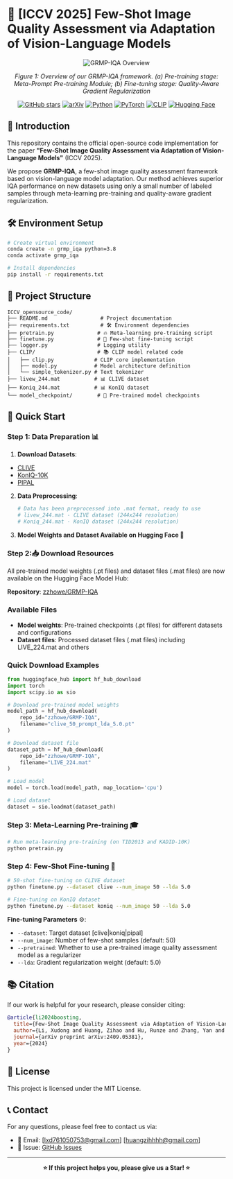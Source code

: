 # 🌟 [ICCV 2025] Few-Shot Image Quality Assessment via Adaptation of Vision-Language Models

<div align="center">

![GRMP-IQA Overview](https://tc.z.wiki/autoupload/f/D-USErAe7s9fQrmIZD6eFLN2XAfHAV9CE7VqFrO7cHayl5f0KlZfm6UsKj-HyTuv/20250723/Q4Ew/14657X5000/framework_final_0413.jpg)

*Figure 1: Overview of our GRMP-IQA framework. (a) Pre-training stage: Meta-Prompt Pre-training Module; (b) Fine-tuning stage: Quality-Aware Gradient Regularization*

[![GitHub stars](https://img.shields.io/github/stars/LXDxmu/GRMP-IQA.svg?style=social&label=Star)](https://github.com/LXDxmu/GRMP-IQA)
[![arXiv](https://img.shields.io/badge/arXiv-2409.05381-b31b1b.svg?logo=arxiv&logoColor=white)](https://arxiv.org/pdf/2409.05381)
[![Python](https://img.shields.io/badge/Python-3.8+-red.svg)](https://www.python.org/)
[![PyTorch](https://img.shields.io/badge/PyTorch-1.12+-orange.svg)](https://pytorch.org/)
[![CLIP](https://img.shields.io/badge/CLIP-ViT--B%2F16-green.svg)](https://github.com/openai/CLIP)
[![Hugging Face](https://img.shields.io/badge/%F0%9F%A4%97%20Hugging%20Face-GRMP--IQA-yellow.svg)](https://huggingface.co/zzhowe/GRMP-IQA)

</div>

## 📖 Introduction

This repository contains the official open-source code implementation for the paper **"Few-Shot Image Quality Assessment via Adaptation of Vision-Language Models"** (ICCV 2025).

We propose **GRMP-IQA**, a few-shot image quality assessment framework based on vision-language model adaptation. Our method achieves superior IQA performance on new datasets using only a small number of labeled samples through meta-learning pre-training and quality-aware gradient regularization.

## 🛠️ Environment Setup

```bash
# Create virtual environment
conda create -n grmp_iqa python=3.8
conda activate grmp_iqa

# Install dependencies
pip install -r requirements.txt
```

## 📁 Project Structure

```
ICCV_opensource_code/
├── README.md                 # Project documentation
├── requirements.txt          # 🛠️ Environment dependencies
├── pretrain.py              # 🔥 Meta-learning pre-training script
├── finetune.py              # 🎯 Few-shot fine-tuning script  
├── logger.py                # Logging utility
├── CLIP/                    # 📚 CLIP model related code
│   ├── clip.py             # CLIP core implementation
│   ├── model.py            # Model architecture definition
│   └── simple_tokenizer.py # Text tokenizer
├── livew_244.mat           # 📊 CLIVE dataset
├── Koniq_244.mat           # 📊 KonIQ dataset
└── model_checkpoint/        # 💾 Pre-trained model checkpoints
```

## 🚀 Quick Start

### Step 1: Data Preparation 📊

1. **Download Datasets**:
- [CLIVE](https://live.ece.utexas.edu/research/ChallengeDB/index.html) 
 - [KonIQ-10K](http://database.mmsp-kn.de/koniq-10k-database.html)
 - [PIPAL](https://www.jasongt.com/projectpages/pipal.html)

2. **Data Preprocessing**:
   ```bash
   # Data has been preprocessed into .mat format, ready to use
   # livew_244.mat - CLIVE dataset (244x244 resolution)
   # Koniq_244.mat - KonIQ dataset (244x244 resolution)
   ```
3. **Model Weights and Dataset Available on Hugging Face 🤗**

### Step 2:📥 Download Resources
All pre-trained model weights (.pt files) and dataset files (.mat files) are now available on the Hugging Face Model Hub:

**Repository**: [zzhowe/GRMP-IQA](https://huggingface.co/zzhowe/GRMP-IQA)

### Available Files
- **Model weights**: Pre-trained checkpoints (.pt files) for different datasets and configurations
- **Dataset files**: Processed dataset files (.mat files) including LIVE_224.mat and others

### Quick Download Examples

```python
from huggingface_hub import hf_hub_download
import torch
import scipy.io as sio

# Download pre-trained model weights
model_path = hf_hub_download(
    repo_id="zzhowe/GRMP-IQA",
    filename="clive_50_prompt_lda_5.0.pt"
)

# Download dataset file
dataset_path = hf_hub_download(
    repo_id="zzhowe/GRMP-IQA",
    filename="LIVE_224.mat"
)

# Load model
model = torch.load(model_path, map_location='cpu')

# Load dataset
dataset = sio.loadmat(dataset_path)
```

### Step 3: Meta-Learning Pre-training 🎓

```bash
# Run meta-learning pre-training (on TID2013 and KADID-10K)
python pretrain.py
```
### Step 4: Few-Shot Fine-tuning 🎯

```bash
# 50-shot fine-tuning on CLIVE dataset
python finetune.py --dataset clive --num_image 50 --lda 5.0

# Fine-tuning on KonIQ dataset  
python finetune.py --dataset koniq --num_image 50 --lda 5.0

```

**Fine-tuning Parameters** ⚙️:
- `--dataset`: Target dataset [clive|koniq|pipal]
- `--num_image`: Number of few-shot samples (default: 50)
- `--pretrained`: Whether to use a pre-trained image quality assessment model as a regularizer
- `--lda`: Gradient regularization weight (default: 5.0)

## 📚 Citation

If our work is helpful for your research, please consider citing:

```bibtex
@article{li2024boosting,
  title={Few-Shot Image Quality Assessment via Adaptation of Vision-Language Models},
  author={Li, Xudong and Huang, Zihao and Hu, Runze and Zhang, Yan and Cao, Liujuan and Ji, Rongrong},
  journal={arXiv preprint arXiv:2409.05381},
  year={2024}
}
```


## 📄 License

This project is licensed under the MIT License.



## 📞 Contact

For any questions, please feel free to contact us via:

- 📧 Email: [lxd761050753@gmail.com] 
            [huangzihhhh@gmail.com]
- 🐛 Issue: [GitHub Issues](https://github.com/LXDxmu/GRMP-IQA/issues)

---

<div align="center">

**⭐ If this project helps you, please give us a Star! ⭐**
</div>

